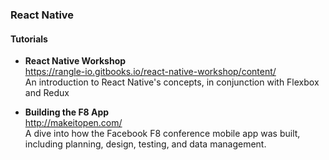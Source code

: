 ### React Native


#### Tutorials

- **React Native Workshop**  
  https://rangle-io.gitbooks.io/react-native-workshop/content/  
  An introduction to React Native's concepts, in conjunction with Flexbox and Redux
  
- **Building the F8 App**  
  http://makeitopen.com/  
  A dive into how the Facebook F8 conference mobile app was built, including planning, design, testing, and data management.